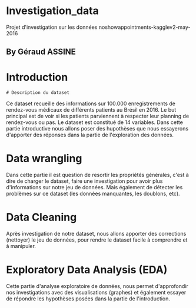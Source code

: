 # Investigation_data
Projet d'investigation sur les données noshowappointments-kagglev2-may-2016

## By Géraud ASSINE

# Introduction

    # Description du dataset 
    
 Ce dataset recueille des informations sur 100.000 enregistrements de rendez-vous médicaux de différents patients au Brésil en 2016. Le but principal est de voir si les patients parviennent à respecter leur planning de rendez-vous ou pas. Le dataset est constitué de 14 variables.
 Dans cette partie introductive nous allons poser des hupothèses que nous essayerons d'apporter des réponses dans la partie de l'exploration des données.
 
# Data wrangling
 
 Dans cette partie il est question de resortir les propriétés générales, c'est à dire de charger le dataset, faire une investigation pour avoir plus d'informations sur notre jeu de données. Mais également de détecter les problèmes sur ce dataset (les données manquantes, les doublons, etc). 
 
 
# Data Cleaning

 Après investigation de notre dataset, nous allons apporter des corrections (nettoyer) le jeu de données, pour rendre le dataset facile à comprendre et à manipuler.
 
# Exploratory Data Analysis (EDA)
 Cette partie d'analyse exploratoire de données, nous permet d'approfondir nos investigations avec des visualisations (graphes) et également essayer de répondre les hypothèses posées dans la partie de l'introduction.
 
 

 
 
